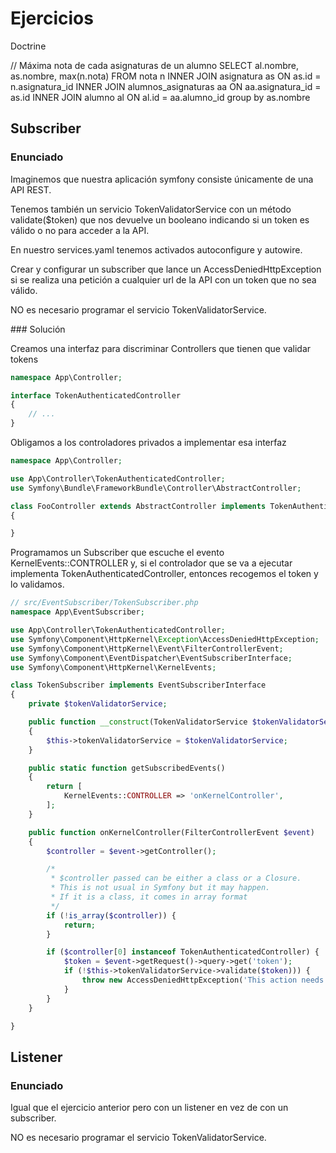 # Ejercicios

Doctrine

// Máxima nota de cada asignaturas de un alumno
SELECT al.nombre, as.nombre, max(n.nota)
FROM nota n
  INNER JOIN asignatura as ON as.id = n.asignatura_id
  INNER JOIN alumnos_asignaturas aa ON aa.asignatura_id = as.id
  INNER JOIN alumno al ON al.id = aa.alumno_id
group by as.nombre

## Subscriber

### Enunciado

Imaginemos que nuestra aplicación symfony consiste únicamente de una API REST.

Tenemos también un servicio TokenValidatorService con un método validate($token) que nos devuelve un booleano indicando si un token es válido o no para acceder a la API.

En nuestro services.yaml tenemos activados autoconfigure y autowire.

Crear y configurar un subscriber que lance un AccessDeniedHttpException si se realiza una petición a cualquier url de la API con un token que no sea válido.

NO es necesario programar el servicio TokenValidatorService.

### Solución

Creamos una interfaz para discriminar Controllers que tienen que validar tokens 

```php
namespace App\Controller;

interface TokenAuthenticatedController
{
    // ...
}
```

Obligamos a los controladores privados a implementar esa interfaz

```php
namespace App\Controller;

use App\Controller\TokenAuthenticatedController;
use Symfony\Bundle\FrameworkBundle\Controller\AbstractController;

class FooController extends AbstractController implements TokenAuthenticatedController
{

}
```

Programamos un Subscriber que escuche el evento KernelEvents::CONTROLLER y, si el controlador que se va a ejecutar implementa TokenAuthenticatedController, entonces recogemos el token y lo validamos.


```php
// src/EventSubscriber/TokenSubscriber.php
namespace App\EventSubscriber;

use App\Controller\TokenAuthenticatedController;
use Symfony\Component\HttpKernel\Exception\AccessDeniedHttpException;
use Symfony\Component\HttpKernel\Event\FilterControllerEvent;
use Symfony\Component\EventDispatcher\EventSubscriberInterface;
use Symfony\Component\HttpKernel\KernelEvents;

class TokenSubscriber implements EventSubscriberInterface
{
    private $tokenValidatorService;

    public function __construct(TokenValidatorService $tokenValidatorService)
    {
        $this->tokenValidatorService = $tokenValidatorService;
    }

    public static function getSubscribedEvents()
    {
        return [
            KernelEvents::CONTROLLER => 'onKernelController',
        ];
    }

    public function onKernelController(FilterControllerEvent $event)
    {
        $controller = $event->getController();

        /*
         * $controller passed can be either a class or a Closure.
         * This is not usual in Symfony but it may happen.
         * If it is a class, it comes in array format
         */
        if (!is_array($controller)) {
            return;
        }

        if ($controller[0] instanceof TokenAuthenticatedController) {
            $token = $event->getRequest()->query->get('token');
            if (!$this->tokenValidatorService->validate($token))) {
                throw new AccessDeniedHttpException('This action needs a valid token!');
            }
        }
    }

}
```

## Listener

### Enunciado

Igual que el ejercicio anterior pero con un listener en vez de con un subscriber.

NO es necesario programar el servicio TokenValidatorService.

